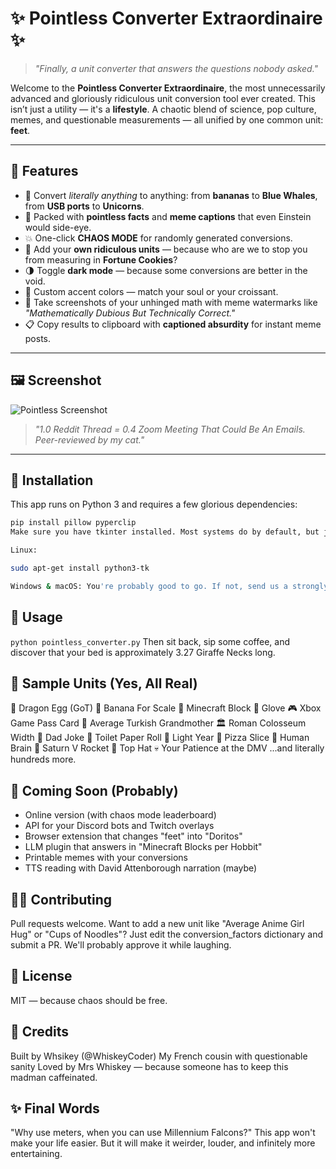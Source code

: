 # ✨ Pointless Converter Extraordinaire ✨

> *"Finally, a unit converter that answers the questions nobody asked."*

Welcome to the **Pointless Converter Extraordinaire**, the most unnecessarily advanced and gloriously ridiculous unit conversion tool ever created. This isn’t just a utility — it's a **lifestyle**. A chaotic blend of science, pop culture, memes, and questionable measurements — all unified by one common unit: **feet**.

---

## 🚀 Features

- 🔁 Convert *literally anything* to anything: from **bananas** to **Blue Whales**, from **USB ports** to **Unicorns**.
- 🧠 Packed with **pointless facts** and **meme captions** that even Einstein would side-eye.
- 💥 One-click **CHAOS MODE** for randomly generated conversions.
- 🧾 Add your **own ridiculous units** — because who are we to stop you from measuring in **Fortune Cookies**?
- 🌗 Toggle **dark mode** — because some conversions are better in the void.
- 🎨 Custom accent colors — match your soul or your croissant.
- 📸 Take screenshots of your unhinged math with meme watermarks like *"Mathematically Dubious But Technically Correct."*
- 📋 Copy results to clipboard with **captioned absurdity** for instant meme posts.

---

## 🖼️ Screenshot

![Pointless Screenshot]([your-screenshot.png]([https://github.com/WhiskeyCoder/Pointless-Converter-Extraordinaire/blob/main/screenshot.png.png?raw=true](https://github.com/WhiskeyCoder/Pointless-Converter-Extraordinaire/blob/main/screenshot.png.png)))

> *"1.0 Reddit Thread = 0.4 Zoom Meeting That Could Be An Emails. Peer-reviewed by my cat."*

---

## 🧪 Installation

This app runs on Python 3 and requires a few glorious dependencies:

```bash
pip install pillow pyperclip
Make sure you have tkinter installed. Most systems do by default, but just in case:

Linux:

sudo apt-get install python3-tk

Windows & macOS: You're probably good to go. If not, send us a strongly worded complaint measured in Rick Rolls.
```

## 🧠 Usage
```python pointless_converter.py```
Then sit back, sip some coffee, and discover that your bed is approximately 3.27 Giraffe Necks long.

## 📏 Sample Units (Yes, All Real)
🐉 Dragon Egg (GoT)
🧀 Banana For Scale
🧱 Minecraft Block
🧤 Glove
🎮 Xbox Game Pass Card
👵 Average Turkish Grandmother
🏛️ Roman Colosseum Width
🧍 Dad Joke
🧴 Toilet Paper Roll
🌌 Light Year
🍕 Pizza Slice
🧠 Human Brain
🚀 Saturn V Rocket
🎩 Top Hat
💀 Your Patience at the DMV
...and literally hundreds more.


## 🔮 Coming Soon (Probably)
- Online version (with chaos mode leaderboard)
- API for your Discord bots and Twitch overlays
- Browser extension that changes "feet" into "Doritos"
- LLM plugin that answers in "Minecraft Blocks per Hobbit"
- Printable memes with your conversions
- TTS reading with David Attenborough narration (maybe)


## 🧙‍♂️ Contributing
Pull requests welcome.
Want to add a new unit like "Average Anime Girl Hug" or "Cups of Noodles"?
Just edit the conversion_factors dictionary and submit a PR.
We'll probably approve it while laughing.

## 📜 License
MIT — because chaos should be free.

## 🧡 Credits
Built by Whsikey (@WhiskeyCoder)
My French cousin with questionable sanity
Loved by Mrs Whiskey — because someone has to keep this madman caffeinated.


## ✨ Final Words
"Why use meters, when you can use Millennium Falcons?"
This app won't make your life easier.
But it will make it weirder, louder, and infinitely more entertaining.
